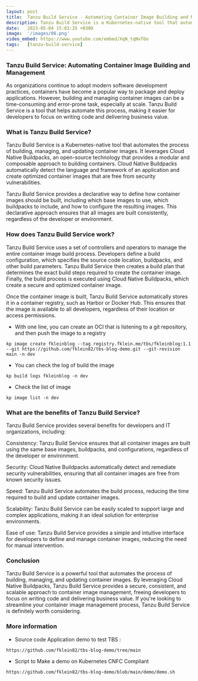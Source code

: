 ```yaml
---
layout: post
title:  Tanzu Build Service - Automating Container Image Building and Management
description: Tanzu Build Service is a Kubernetes-native tool that automates the process of building, managing, and updating container images. How do I use TBS?
date:   2023-05-04 15:01:35 +0300
image:  '/images/06.png'
video_embed: https://www.youtube.com/embed/XqN_tqNxTOo
tags:   [tanzu-build-service]
---
```


### Tanzu Build Service: Automating Container Image Building and Management

As organizations continue to adopt modern software development practices, containers have become a popular way to package and deploy applications. However, building and managing container images can be a time-consuming and error-prone task, especially at scale. Tanzu Build Service is a tool that helps automate this process, making it easier for developers to focus on writing code and delivering business value.

### What is Tanzu Build Service?

Tanzu Build Service is a Kubernetes-native tool that automates the process of building, managing, and updating container images. It leverages Cloud Native Buildpacks, an open-source technology that provides a modular and composable approach to building containers. Cloud Native Buildpacks automatically detect the language and framework of an application and create optimized container images that are free from security vulnerabilities.

Tanzu Build Service provides a declarative way to define how container images should be built, including which base images to use, which buildpacks to include, and how to configure the resulting images. This declarative approach ensures that all images are built consistently, regardless of the developer or environment.

### How does Tanzu Build Service work?

Tanzu Build Service uses a set of controllers and operators to manage the entire container image build process. Developers define a build configuration, which specifies the source code location, buildpacks, and other build parameters. Tanzu Build Service then creates a build plan that determines the exact build steps required to create the container image. Finally, the build process is executed using Cloud Native Buildpacks, which create a secure and optimized container image.

Once the container image is built, Tanzu Build Service automatically stores it in a container registry, such as Harbor or Docker Hub. This ensures that the image is available to all developers, regardless of their location or access permissions.

- With one line, you can create an OCI that is listening to a git repository, and then push the image to a registry

~~~
kp image create fkleinblog --tag registry.fklein.me/tbs/fkleinblog:1.1 --git https://github.com/fklein82/tbs-blog-demo.git --git-revision main -n dev
~~~

- You can check the log of build the image

~~~
kp build logs fkleinblog -n dev
~~~

- Check the list of image

~~~
kp image list -n dev
~~~

### What are the benefits of Tanzu Build Service?

Tanzu Build Service provides several benefits for developers and IT organizations, including:

Consistency: Tanzu Build Service ensures that all container images are built using the same base images, buildpacks, and configurations, regardless of the developer or environment.

Security: Cloud Native Buildpacks automatically detect and remediate security vulnerabilities, ensuring that all container images are free from known security issues.

Speed: Tanzu Build Service automates the build process, reducing the time required to build and update container images.

Scalability: Tanzu Build Service can be easily scaled to support large and complex applications, making it an ideal solution for enterprise environments.

Ease of use: Tanzu Build Service provides a simple and intuitive interface for developers to define and manage container images, reducing the need for manual intervention.

### Conclusion

Tanzu Build Service is a powerful tool that automates the process of building, managing, and updating container images. By leveraging Cloud Native Buildpacks, Tanzu Build Service provides a secure, consistent, and scalable approach to container image management, freeing developers to focus on writing code and delivering business value. If you're looking to streamline your container image management process, Tanzu Build Service is definitely worth considering.

### More information


- Source code Application demo to test TBS : 

~~~
https://github.com/fklein82/tbs-blog-demo/tree/main
~~~

- Script to Make a demo on Kubernetes CNFC Compliant

~~~
https://github.com/fklein82/tbs-blog-demo/blob/main/demo/demo.sh
~~~